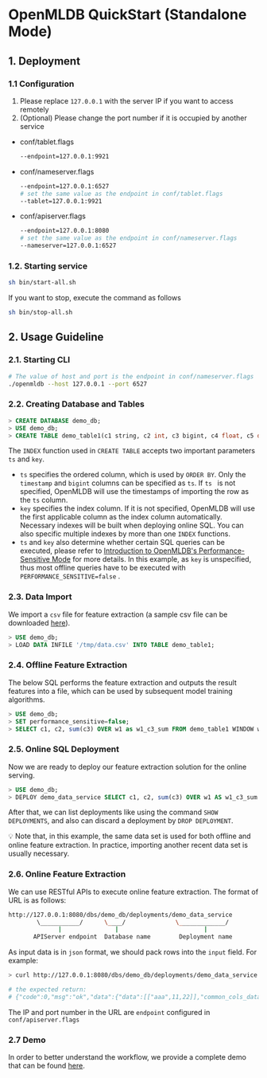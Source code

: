# OpenMLDB QuickStart (Standalone Mode)

## 1. Deployment
### 1.1 Configuration
1. Please replace `127.0.0.1` with the server IP if you want to access remotely
2. (Optional) Please change the port number if it is occupied by another service

* conf/tablet.flags
   ```bash
   --endpoint=127.0.0.1:9921
   ```
* conf/nameserver.flags
   ```bash
   --endpoint=127.0.0.1:6527
   # set the same value as the endpoint in conf/tablet.flags
   --tablet=127.0.0.1:9921
   ```
* conf/apiserver.flags
   ```bash
   --endpoint=127.0.0.1:8080
   # set the same value as the endpoint in conf/nameserver.flags
   --nameserver=127.0.0.1:6527
   ```
### 1.2. Starting service
```bash
sh bin/start-all.sh
```
If you want to stop, execute the command as follows 
```bash
sh bin/stop-all.sh
```
## 2. Usage Guideline
### 2.1. Starting CLI
```bash
# The value of host and port is the endpoint in conf/nameserver.flags
./openmldb --host 127.0.0.1 --port 6527
```
### 2.2. Creating Database and Tables
```sql
> CREATE DATABASE demo_db;
> USE demo_db;
> CREATE TABLE demo_table1(c1 string, c2 int, c3 bigint, c4 float, c5 double, c6 timestamp, c7 date, INDEX(ts=c6));
```
The `INDEX` function used in `CREATE TABLE` accepts two important parameters `ts` and `key`. 

- `ts` specifies the ordered column, which is used by `ORDER BY`. Only the `timestamp` and `bigint` columns can be specified as `ts`. If `ts ` is not specified, OpenMLDB will use the timestamps of importing the row as the `ts` column.
- `key` specifies the index column. If it is not specified, OpenMLDB will use the first applicable column as the index column automatically. Necessary indexes will be built when deploying online SQL. You can also specific multiple indexes by more than one `INDEX` functions.
- `ts` and `key` also determine whether certain SQL queries can be executed, please refer to [Introduction to OpenMLDB's Performance-Sensitive Mode](performance_sensitive_mode.md) for more details. In this example, as `key` is unspecified, thus most offline queries have to be executed with `PERFORMANCE_SENSITIVE=false` .

### 2.3. Data Import
We import a `csv` file for feature extraction (a sample csv file can be downloaded [here](../../demo/standalone/data/data.csv)).
```sql
> USE demo_db;
> LOAD DATA INFILE '/tmp/data.csv' INTO TABLE demo_table1;
```
### 2.4. Offline Feature Extraction

The below SQL performs the feature extraction and outputs the result features into a file, which can be used by subsequent model training algorithms.

```sql
> USE demo_db;
> SET performance_sensitive=false;
> SELECT c1, c2, sum(c3) OVER w1 as w1_c3_sum FROM demo_table1 WINDOW w1 AS (PARTITION BY demo_table1.c1 ORDER BY demo_table1.c6 ROWS BETWEEN 2 PRECEDING AND CURRENT ROW) INTO OUTFILE '/tmp/feature.csv';
```
### 2.5. Online SQL Deployment

Now we are ready to deploy our feature extraction solution for the online serving. 

```sql
> USE demo_db;
> DEPLOY demo_data_service SELECT c1, c2, sum(c3) OVER w1 AS w1_c3_sum FROM demo_table1 WINDOW w1 AS (PARTITION BY demo_table1.c1 ORDER BY demo_table1.c6 ROWS BETWEEN 2 PRECEDING AND CURRENT ROW);
```
After that, we can list deployments like using the command `SHOW DEPLOYMENTS`, and also can discard a deployment by `DROP DEPLOYMENT`.

:bulb: Note that, in this example, the same data set is used for both offline and online feature extraction. In practice, importing another recent data set is usually necessary.

### 2.6. Online Feature Extraction

We can use RESTful APIs to execute online feature extraction. The format of URL is as follows:

```bash
http://127.0.0.1:8080/dbs/demo_db/deployments/demo_data_service
        \___________/      \____/              \_____________/
              |               |                        |
       APIServer endpoint  Database name        Deployment name
```
As input data is in `json` format, we should pack rows into the `input` field.  For example:

```bash
> curl http://127.0.0.1:8080/dbs/demo_db/deployments/demo_data_service -X POST -d'{"input": [["aaa", 11, 22, 1.2, 1.3, 1635247427000, "2021-05-20"]]}'

# the expected return:
# {"code":0,"msg":"ok","data":{"data":[["aaa",11,22]],"common_cols_data":[]}}
```
The IP and port number in the URL are `endpoint` configured in `conf/apiserver.flags`

### 2.7 Demo

In order to better understand the workflow, we provide a complete demo that can be found [here](https://github.com/4paradigm/OpenMLDB/tree/main/demo).
